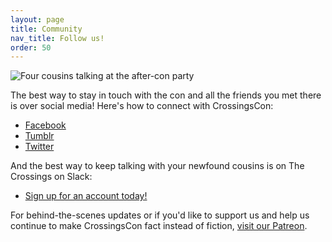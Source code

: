 ```yaml
---
layout: page
title: Community
nav_title: Follow us!
order: 50
---
```


<div class="row mb-3">
    <div class="col"><img src="{{ site.baseurl }}/images/carousel/dead-dog2.jpg" class="img-fluid" alt="Four cousins talking at the after-con party"></div>
</div>

The best way to stay in touch with the con and all the friends you met there is over social media! Here's how to connect
with CrossingsCon:

- [Facebook](https://facebook.com/crossingscon)
- [Tumblr](https://blog.crossingscon.org)
- [Twitter](https://twitter.com/crossingscon)

And the best way to keep talking with your newfound cousins is on The Crossings on Slack:

- [Sign up for an account today!](http://youngwizards-slackin.herokuapp.com)

For behind-the-scenes updates or if you'd like to support us and help us continue to make CrossingsCon fact instead of fiction, [visit our Patreon](https://patreon.com/emfozzing).
